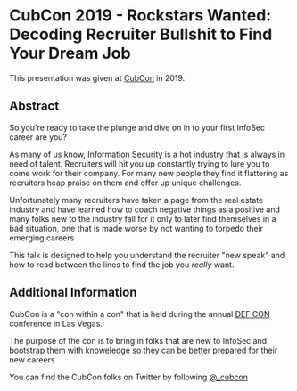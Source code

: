 # CubCon 2019 - Rockstars Wanted: Decoding Recruiter Bullshit to Find Your Dream Job

This presentation was given at [CubCon](https://cubcon.party/) in 2019.

## Abstract

So you're ready to take the plunge and dive on in to your first InfoSec career are you?

As many of us know, Information Security is a hot industry that is always in need of talent. Recruiters will hit you up constantly trying to lure you to come work for their company. For many new people they find it flattering as recruiters heap praise on them and offer up unique challenges. 

Unfortunately many recruiters have taken a page from the real estate industry and have learned how to coach negative things as a positive and many folks new to the industry fall for it only to later find themselves in a bad situation, one that is made worse by not wanting to torpedo their emerging careers

This talk is designed to help you understand the recruiter "new speak" and how to read between the lines to find the job you *really* want.

## Additional Information

CubCon is a "con within a con" that is held during the annual [DEF CON](https://www.defcon.org) conference in Las Vegas. 

The purpose of the con is to bring in folks that are new to InfoSec and bootstrap them with knoweledge so they can be better prepared for their new careers

You can find the CubCon folks on Twitter by following [@_cubcon](https://twitter.com/_cubcon)
